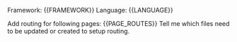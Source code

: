 Framework: {{FRAMEWORK}}
Language: {{LANGUAGE}}

Add routing for following pages:
{{PAGE_ROUTES}}
Tell me which files need to be updated or created to setup routing.
